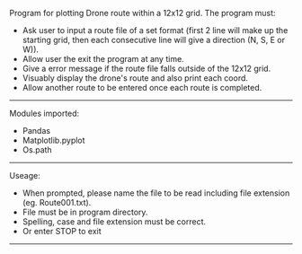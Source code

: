 Program for plotting Drone route within a 12x12 grid.
The program must:

- Ask user to input a route file of a set format (first 2 line will make up the starting grid, then each consecutive line will give a 	direction (N, S, E or W)).
- Allow user the exit the program at any time.
- Give a error message if the route file falls outside of the 12x12 grid.
- Visuably display the drone's route and also print each coord.
- Allow another route to be entered once each route is completed.

---

Modules imported:

- Pandas
- Matplotlib.pyplot
- Os.path

---

Useage:

- When prompted, please name the file to be read including file extension (eg. Route001.txt).
- File must be in program directory.
- Spelling, case and file extension must be correct.
- Or enter STOP to exit 

---
